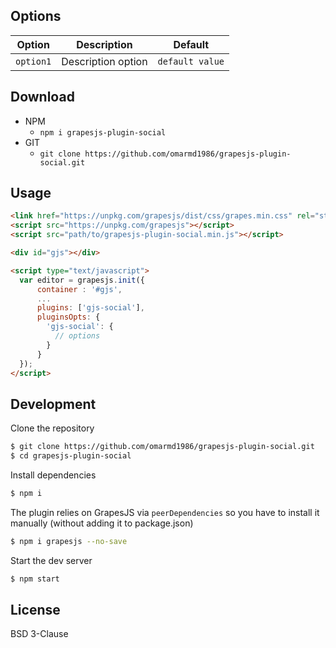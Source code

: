 ## Options

|Option|Description|Default|
|-|-|-
|`option1`|Description option|`default value`|





## Download

* NPM
  * `npm i grapesjs-plugin-social`
* GIT
  * `git clone https://github.com/omarmd1986/grapesjs-plugin-social.git`





## Usage

```html
<link href="https://unpkg.com/grapesjs/dist/css/grapes.min.css" rel="stylesheet"/>
<script src="https://unpkg.com/grapesjs"></script>
<script src="path/to/grapesjs-plugin-social.min.js"></script>

<div id="gjs"></div>

<script type="text/javascript">
  var editor = grapesjs.init({
      container : '#gjs',
      ...
      plugins: ['gjs-social'],
      pluginsOpts: {
        'gjs-social': {
          // options
        }
      }
  });
</script>
```





## Development

Clone the repository

```sh
$ git clone https://github.com/omarmd1986/grapesjs-plugin-social.git
$ cd grapesjs-plugin-social
```

Install dependencies

```sh
$ npm i
```

The plugin relies on GrapesJS via `peerDependencies` so you have to install it manually (without adding it to package.json)

```sh
$ npm i grapesjs --no-save
```

Start the dev server

```sh
$ npm start
```


## License

BSD 3-Clause
